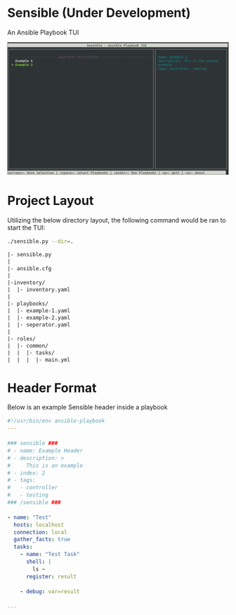 # Sensible (**Under Development**)

An Ansible Playbook TUI

![screenshot](docs/screenshot.png)

# Project Layout
Utilizing the below directory layout, the following command would be ran to start the TUI:
```bash
./sensible.py --dir=.
```

```
|- sensible.py
|
|- ansible.cfg
|
|-inventory/
|  |- inventory.yaml
|
|- playbooks/
|  |- example-1.yaml
|  |- example-2.yaml
|  |- seperator.yaml
|
|- roles/
|  |- common/
|  |  |- tasks/
|  |  |  |- main.yml
```

# Header Format

Below is an example Sensible header inside a playbook

```yaml
#!/usr/bin/env ansible-playbook
---

### sensible ###
# - name: Example Header
# - description: >
#     This is an example
# - index: 2
# - tags:
#   - controller
#   - testing
### /sensible ###

- name: "Test"
  hosts: localhost
  connection: local
  gather_facts: true
  tasks:
    - name: "Test Task"
      shell: |
        ls ~
      register: result

    - debug: var=result

...
```